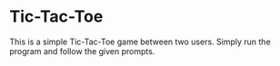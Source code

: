# Tic-Tac-Toe

This is a simple Tic-Tac-Toe game between two users.
Simply run the program and follow the given prompts.